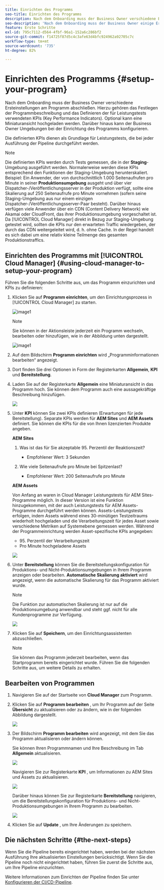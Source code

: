 ```yaml
---
title: Einrichten des Programms
seo-title: Einrichten des Programms
description: Nach dem Onboarding muss der Business Owner verschiedene Ersteinstellungen am Programm vornehmen.
seo-description: 'Nach dem Onboarding muss der Business Owner einige Ersteinstellungen für Adobe AEM Cloud Manager vornehmen. Hierzu gehören das Festlegen der Programmbeschreibung und das Definieren der für Leistungstests verwendeten KPIs. '
feature: Erste Schritte
exl-id: 795c7112-d564-4fbf-96a1-152a6c286bf2
source-git-commit: f14725f87d5c4c3afe63d4bfc924962a92705c7c
workflow-type: tm+mt
source-wordcount: '735'
ht-degree: 82%

---
```


# Einrichten des Programms {#setup-your-program}

Nach dem Onboarding muss der Business Owner verschiedene Ersteinstellungen am Programm abschließen. Hierzu gehören das Festlegen der Programmbeschreibung und das Definieren der für Leistungstests verwendeten KPIs (Key Performance Indicators). Optional kann eine Miniaturansicht hochgeladen werden. Darüber hinaus kann der Business Owner Umgebungen bei der Einrichtung des Programms konfigurieren.

Die definierten KPIs dienen als Grundlage für Leistungstests, die bei jeder Ausführung der Pipeline durchgeführt werden.

>[!NOTE]
>Die definierten KPIs werden durch Tests gemessen, die in der **Staging**-Umgebung ausgeführt werden. Normalerweise werden diese KPIs entsprechend den Funktionen der Staging-Umgebung herunterskaliert.
>Beispiel: Ein Anwender, der von durchschnittlich 1.000 Seitenaufrufen pro Minute in seiner **Produktionsumgebung** ausgeht und über vier Dispatcher-/Veröffentlichungsserver in der Produktion verfügt, sollte eine Skalierung auf 250 Seitenaufrufe pro Minute vornehmen (sofern seine Staging-Umgebung aus nur einem einzigen Dispatcher-/Veröffentlichungsserver-Paar besteht).
>Darüber hinaus verfügen viele Anwender über ein CDN (Content Delivery Network) wie Akamai oder CloudFront, das ihrer Produktionsumgebung vorgeschaltet ist. Da [!UICONTROL Cloud Manager] direkt in Bezug zur Staging-Umgebung getestet wird, sollten die KPIs nur den erwarteten Traffic wiedergeben, der durch das CDN weitergeleitet wird, d. h. ohne Cache. In der Regel handelt es sich dabei um eine relativ kleine Teilmenge des gesamten Produktionstraffics.

## Einrichten des Programms mit [!UICONTROL Cloud Manager] {#using-cloud-manager-to-setup-your-program}

Führen Sie die folgenden Schritte aus, um das Programm einzurichten und KPIs zu definieren:

1. Klicken Sie auf **Programm einrichten**, um den Einrichtungsprozess in [!UICONTROL Cloud Manager] zu starten.

   ![image1](assets/set-up-program/setup1.png)

   >[!NOTE]
   > Sie können in der Aktionsleiste jederzeit ein Programm wechseln, bearbeiten oder hinzufügen, wie in der Abbildung unten dargestellt.

   ![image1](assets/set-up-program/setup2.png)


1. Auf dem Bildschirm **Programm einrichten** wird „Programminformationen bearbeiten“ angezeigt.

1. Dort finden Sie drei Optionen in Form der Registerkarten **Allgemein**, **KPI** und **Bereitstellung**.

1. Laden Sie auf der Registerkarte **Allgemein** eine Miniaturansicht in das Programm hoch. Sie können dem Programm auch eine aussagekräftige Beschreibung hinzufügen.

   ![](assets/Setup_Program-General.png)

1. Unter **KPI** können Sie zwei KPIs definieren (Erwartungen für jede Bereitstellung). Separate KPIs werden für **AEM Sites** und **AEM Assets** definiert. Sie können die KPIs für die von Ihnen lizenzierten Produkte angeben.

   **AEM Sites**

   1. Was ist das für Sie akzeptable 95. Perzentil der Reaktionszeit?

      * Empfohlener Wert: 3 Sekunden
   1. Wie viele Seitenaufrufe pro Minute bei Spitzenlast?

      * Empfohlener Wert: 200 Seitenaufrufe pro Minute

   **AEM Assets**

   Von Anfang an waren in Cloud Manager Leistungstests für AEM Sites-Programme möglich. In dieser Version ist eine Funktion hinzugekommen, mit der auch Leistungstests für AEM Assets-Programme durchgeführt werden können. Assets-Leistungstests erfolgen, indem Assets während eines 30-minütigen Testzeitraums wiederholt hochgeladen und die Verarbeitungszeit für jedes Asset sowie verschiedene Metriken auf Systemebene gemessen werden.
Während der Programmeinrichtung werden Asset-spezifische KPIs angegeben:

   * 95. Perzentil der Verarbeitungszeit
   * Pro Minute hochgeladene Assets

   ![](assets/Setup_Program-KPIs.png)

1. Unter **Bereitstellung** können Sie die Bereitstellungskonfiguration für Produktions- und Nicht-Produktionsumgebungen in Ihrem Programm anzeigen oder bearbeiten. **Automatische Skalierung aktiviert** wird angezeigt, wenn die automatische Skalierung für das Programm aktiviert wurde.

   >[!NOTE]
   >Die Funktion zur automatischen Skalierung ist nur auf die Produktionsumgebung anwendbar und steht ggf. nicht für alle Kundenprogramme zur Verfügung.

   ![](assets/Setup_Program-Provisioning.png)

1. Klicken Sie auf **Speichern**, um den Einrichtungsassistenten abzuschließen.

   >[!NOTE]
   >Sie können das Programm jederzeit bearbeiten, wenn das Startprogramm bereits eingerichtet wurde. Führen Sie die folgenden Schritte aus, um weitere Details zu erhalten.

## Bearbeiten von Programmen

1. Navigieren Sie auf der Startseite von **Cloud Manager** zum Programm.

1. Klicken Sie auf **Programm bearbeiten** , um Ihr Programm auf der Seite **Übersicht** zu aktualisieren oder zu ändern, wie in der folgenden Abbildung dargestellt.

   ![](assets/set-up-program/edit-program1.png)

1. Der Bildschirm **Programm bearbeiten** wird angezeigt, mit dem Sie das Programm aktualisieren oder ändern können.

   Sie können Ihren Programmnamen und Ihre Beschreibung im Tab **Allgemein** aktualisieren.

   ![](assets/set-up-program/edit-program-general.png)

   Navigieren Sie zur Registerkarte **KPI** , um Informationen zu AEM Sites und Assets zu aktualisieren.

   ![](assets/set-up-program/edit-program-kpi.png)

   Darüber hinaus können Sie zur Registerkarte **Bereitstellung** navigieren, um die Bereitstellungskonfiguration für Produktions- und Nicht-Produktionsumgebungen in Ihrem Programm zu bearbeiten.

   ![](assets/set-up-program/edit-program-provision.png)

1. Klicken Sie auf **Update** , um Ihre Änderungen zu speichern.

## Die nächsten Schritte {#the-next-steps}

Wenn Sie die Pipeline bereits eingerichtet haben, werden bei der nächsten Ausführung Ihre aktualisierten Einstellungen berücksichtigt. Wenn Sie die Pipeline noch nicht eingerichtet haben, führen Sie zuerst die Schritte aus, um Ihre Pipeline einzurichten.

Weitere Informationen zum Einrichten der Pipeline finden Sie unter [Konfigurieren der CI/CD-Pipeline](https://helpx.adobe.com/de/experience-manager/cloud-manager/using/configuring-pipeline.html).
